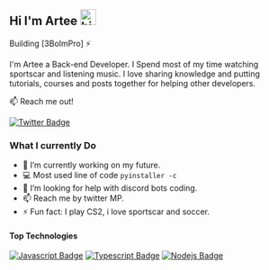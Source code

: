 ## Hi I'm Artee <img src="https://user-images.githubusercontent.com/1303154/88677602-1635ba80-d120-11ea-84d8-d263ba5fc3c0.gif" width="28px" height="28px" alt="hi">

Building [3BoImPro] ⚡️ 

I'm Artee a Back-end Developer. I Spend most of my time watching sportscar and listening music.
I love sharing knowledge and putting tutorials, courses and posts together for helping other developers.

:mailbox: Reach me out!

[![Twitter Badge](https://img.shields.io/badge/-@Artee-1ca0f1?style=flat&labelColor=1ca0f1&logo=twitter&logoColor=white&link=https://twitter.com/Artee_e69)](https://twitter.com/Artee_e69)

### What I currently Do

- 🔭 I’m currently working on my future.
- :computer: Most used line of code `pyinstaller -c`
- 🤔 I’m looking for help with discord bots coding.
- 📫 Reach me by twitter MP.
- ⚡ Fun fact: I play CS2, i love sportscar and soccer.

#### Top Technologies

<!-- TODO: Make technologies links takes you to repositories -->
[![Javascript Badge](https://img.shields.io/badge/-Javascript-F0DB4F?style=for-the-badge&labelColor=black&logo=javascript&logoColor=F0DB4F)](#) [![Typescript Badge](https://img.shields.io/badge/-Typescript-007acc?style=for-the-badge&labelColor=black&logo=typescript&logoColor=007acc)](#) [![Nodejs Badge](https://img.shields.io/badge/-Nodejs-3C873A?style=for-the-badge&labelColor=black&logo=node.js&logoColor=3C873A)](#)
